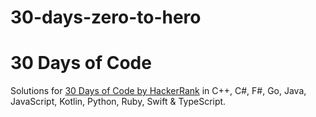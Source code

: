 # 30-days-zero-to-hero
# 30 Days of Code

Solutions for [30 Days of Code by HackerRank](https://www.hackerrank.com/domains/tutorials/30-days-of-code) in C++, C#, F#, Go, Java, JavaScript, Kotlin, Python, Ruby, Swift & TypeScript.
